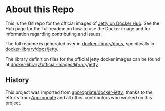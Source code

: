 # About this Repo

This is the Git repo for the official images of [Jetty on Docker Hub](https://registry.hub.docker.com/_/jetty/).
See the Hub page for the full readme on how to use the Docker image and for information regarding contributing and issues.

The full readme is generated over in [docker-library/docs](https://github.com/docker-library/docs),
specifically in [docker-library/docs/jetty](https://github.com/docker-library/docs/tree/master/jetty).

The library definition files for the official jetty docker images can be found at [docker-library/official-images/library/jetty](https://github.com/docker-library/official-images/blob/master/library/jetty)

## History
This project was imported from [appropriate/docker-jetty](https://github.com/appropriate/docker-jetty), 
thanks to the efforts from [Appropriate](https://github.com/appropriate) and all other contributors who worked on this project.